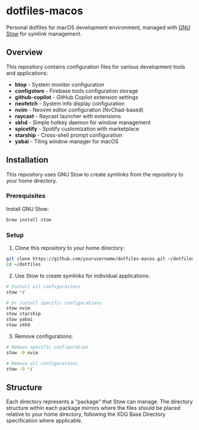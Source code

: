 # dotfiles-macos

Personal dotfiles for macOS development environment, managed with [GNU Stow](https://www.gnu.org/software/stow/) for symlink management.

## Overview

This repository contains configuration files for various development tools and applications:

- **btop** - System monitor configuration
- **configstore** - Firebase tools configuration storage  
- **github-copilot** - GitHub Copilot extension settings
- **neofetch** - System info display configuration
- **nvim** - Neovim editor configuration (NvChad-based)
- **raycast** - Raycast launcher with extensions
- **skhd** - Simple hotkey daemon for window management
- **spicetify** - Spotify customization with marketplace
- **starship** - Cross-shell prompt configuration
- **yabai** - Tiling window manager for macOS

## Installation

This repository uses GNU Stow to create symlinks from the repository to your home directory.

### Prerequisites

Install GNU Stow:
```bash
brew install stow
```

### Setup

1. Clone this repository to your home directory:
```bash
git clone https://github.com/yourusername/dotfiles-macos.git ~/dotfiles
cd ~/dotfiles
```

2. Use Stow to create symlinks for individual applications:
```bash
# Install all configurations
stow */

# Or install specific configurations
stow nvim
stow starship
stow yabai
stow skhd
```

3. Remove configurations:
```bash
# Remove specific configuration
stow -D nvim

# Remove all configurations  
stow -D */
```

## Structure

Each directory represents a "package" that Stow can manage. The directory structure within each package mirrors where the files should be placed relative to your home directory, following the XDG Base Directory specification where applicable.
